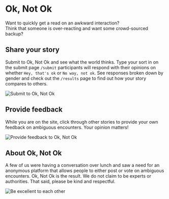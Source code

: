 # Ok, Not Ok
Want to quickly get a read on an awkward interaction? 	
Think that someone is over-reacting and want some crowd-sourced backup? 	

## Share your story	
Submit to Ok, Not Ok and see what the world thinks. Type your sort in on the submit page `/submit` participants will respond with their opinions on whether `Hey, that's ok` or `No way, not ok`. See responses broken down by gender and check out the `/results` page to find out how your story compares to others. 	

<!-- TODO: Replace with gifs from hosted site -->	
![Submit to Ok, Not Ok](http://sorting-hat-bot.herokuapp.com/images/submit.gif)	

 ## Provide feedback	
 While you are on the site, click through other stories to provide your own feedback on ambiguous encounters. Your opinion matters!	

<!-- TODO: Replace with gifs from hosted site -->	
![Provide feedback to Ok, Not Ok](http://sorting-hat-bot.herokuapp.com/images/rating.gif)	

## About Ok, Not Ok	
 A few of us were having a conversation over lunch and saw a need for an anonymous platform that allows people to either post or vote on ambiguous encounters.  Ok, Not Ok is the result.  We do not claim to be experts or authorities.  That said, please be kind and respectful. 	
 
 ![Be excellent to each other](https://media.giphy.com/media/HM7hTQhsjSIFy/giphy.gif)
